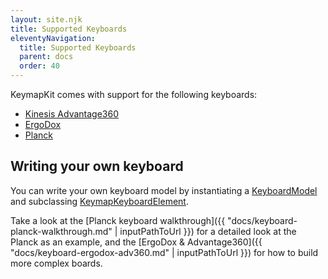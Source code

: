 ```yaml
---
layout: site.njk
title: Supported Keyboards
eleventyNavigation:
  title: Supported Keyboards
  parent: docs
  order: 40
---
```


KeymapKit comes with support for the following keyboards:

- [Kinesis Advantage360](https://github.com/mrled/KeymapKit/tree/master/keyboard.advantage360)
- [ErgoDox](https://github.com/mrled/KeymapKit/tree/master/keyboard.ergodox)
- [Planck](https://github.com/mrled/KeymapKit/tree/master/keyboard.planck48)

## Writing your own keyboard

You can write your own keyboard model by instantiating a
[KeyboardModel](https://github.com/mrled/KeymapKit/blob/master/ui/src/lib/KeyboardModel.ts)
and subclassing [KeymapKeyboardElement](https://github.com/mrled/KeymapKit/blob/master/ui/src/webcomponents/keymap-keyboard.ts).

Take a look at the
[Planck keyboard walkthrough]({{ "docs/keyboard-planck-walkthrough.md" | inputPathToUrl }})
for a detailed look at the Planck as an example,
and the [ErgoDox & Advantage360]({{ "docs/keyboard-ergodox-adv360.md" | inputPathToUrl }})
for how to build more complex boards.
